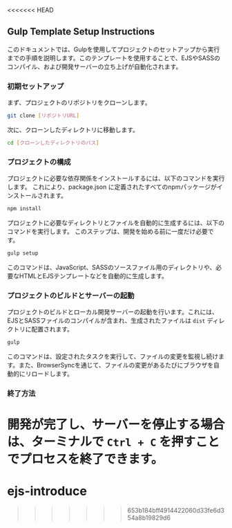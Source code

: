 <<<<<<< HEAD
## Gulp Template Setup Instructions

このドキュメントでは、Gulpを使用してプロジェクトのセットアップから実行までの手順を説明します。このテンプレートを使用することで、EJSやSASSのコンパイル、および開発サーバーの立ち上げが自動化されます。

### 初期セットアップ

まず、プロジェクトのリポジトリをクローンします。

```bash
git clone [リポジトリURL]
```

次に、クローンしたディレクトリに移動します。

```bash
cd [クローンしたディレクトリのパス]
```

### プロジェクトの構成

プロジェクトに必要な依存関係をインストールするには、以下のコマンドを実行します。
これにより、package.json に定義されたすべてのnpmパッケージがインストールされます。

```bash
npm install
```

プロジェクトに必要なディレクトリとファイルを自動的に生成するには、以下のコマンドを実行します。
このステップは、開発を始める前に一度だけ必要です。

```bash
gulp setup
```

このコマンドは、JavaScript、SASSのソースファイル用のディレクトリや、必要なHTMLとEJSテンプレートなどを自動的に生成します。

### プロジェクトのビルドとサーバーの起動

プロジェクトのビルドとローカル開発サーバーの起動を行います。これには、EJSとSASSファイルのコンパイルが含まれ、生成されたファイルは `dist` ディレクトリに配置されます。

```bash
gulp
```

このコマンドは、設定されたタスクを実行して、ファイルの変更を監視し続けます。また、BrowserSyncを通じて、ファイルの変更があるたびにブラウザを自動的にリロードします。

### 終了方法

開発が完了し、サーバーを停止する場合は、ターミナルで `Ctrl + C` を押すことでプロセスを終了できます。
=======
# ejs-introduce
>>>>>>> 653b184bff4914422060d33fe6d354a8b19829d6
